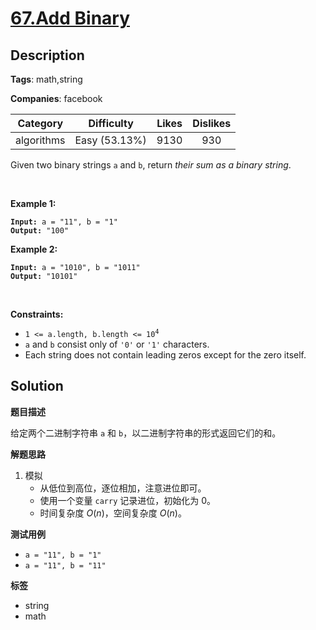 # [67.Add Binary](https://leetcode.com/problems/add-binary/description/)

## Description

**Tags**: math,string

**Companies**: facebook

|  Category  |  Difficulty   | Likes | Dislikes |
| :--------: | :-----------: | :---: | :------: |
| algorithms | Easy (53.13%) | 9130  |   930    |

<p>Given two binary strings <code>a</code> and <code>b</code>, return <em>their sum as a binary string</em>.</p>
<p>&nbsp;</p>
<p><strong class="example">Example 1:</strong></p>
<pre><code><strong>Input:</strong> a = "11", b = "1"
<strong>Output:</strong> "100"</code></pre><p><strong class="example">Example 2:</strong></p>
<pre><code><strong>Input:</strong> a = "1010", b = "1011"
<strong>Output:</strong> "10101"</code></pre>
<p>&nbsp;</p>
<p><strong>Constraints:</strong></p>
<ul>
  <li><code>1 &lt;= a.length, b.length &lt;= 10<sup>4</sup></code></li>
  <li><code>a</code> and <code>b</code> consist&nbsp;only of <code>&#39;0&#39;</code> or <code>&#39;1&#39;</code> characters.</li>
  <li>Each string does not contain leading zeros except for the zero itself.</li>
</ul>

## Solution

**题目描述**

给定两个二进制字符串 `a` 和 `b`，以二进制字符串的形式返回它们的和。

**解题思路**

1. 模拟
   - 从低位到高位，逐位相加，注意进位即可。
   - 使用一个变量 `carry` 记录进位，初始化为 0。
   - 时间复杂度 $O(n)$，空间复杂度 $O(n)$。

**测试用例**

- `a = "11", b = "1"`
- `a = "11", b = "11"`

**标签**

- string
- math
